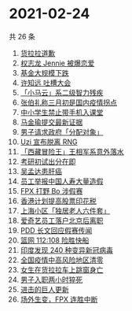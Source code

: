 # 2021-02-24

共 26 条

<!-- BEGIN ZHIHUSEARCH -->
<!-- 最后更新时间 Wed Feb 24 2021 23:20:33 GMT+0800 (CST) -->
1. [货拉拉道歉](https://www.zhihu.com/search?q=货拉拉)
1. [权志龙 Jennie 被爆恋爱](https://www.zhihu.com/search?q=权志龙jennie)
1. [基金大规模下跌](https://www.zhihu.com/search?q=基金大跌)
1. [许知远 吐槽大会](https://www.zhihu.com/search?q=许知远)
1. [「小马云」系二级智力残疾](https://www.zhihu.com/search?q=小马云)
1. [张伯礼称三月初是国内疫情拐点](https://www.zhihu.com/search?q=新冠疫情拐点)
1. [中小学生禁止带手机入课堂](https://www.zhihu.com/search?q=中小学禁止带手机)
1. [马金瑜提交最新证据](https://www.zhihu.com/search?q=马金瑜)
1. [男子请求政府「分配对象」](https://www.zhihu.com/search?q=分配对象)
1. [Uzi 宣布脱离 RNG](https://www.zhihu.com/search?q=uzi)
1. [「西藏冒险王」王相军系意外落水](https://www.zhihu.com/search?q=西藏冒险王)
1. [考研初试出分在即](https://www.zhihu.com/search?q=2021考研)
1. [吴孟达患肝癌](https://www.zhihu.com/search?q=吴孟达)
1. [员工举报中国人寿大量造假](https://www.zhihu.com/search?q=中国人寿造假)
1. [FPX 打野 Bo 涉假赛](https://www.zhihu.com/search?q=fpx假赛)
1. [香港计划提高股票印花税](https://www.zhihu.com/search?q=港股印花税)
1. [上海小区「独居老人六件套」](https://www.zhihu.com/search?q=独居老人六件套)
1. [爱奇艺员工落户北京后离职](https://www.zhihu.com/search?q=爱奇艺员工落户北京)
1. [PDD 长文回应假赛传闻](https://www.zhihu.com/search?q=PDD)
1. [篮网 112:108 险胜快船](https://www.zhihu.com/search?q=篮网)
1. [印度发现 240 种变异新冠病毒](https://www.zhihu.com/search?q=印度新冠病毒)
1. [全国疫情中高风险地区清零](https://www.zhihu.com/search?q=全国疫情)
1. [女生在货拉拉车上跳窗身亡](https://www.zhihu.com/search?q=货拉拉跳车)
1. [男子入职两小时猝死](https://www.zhihu.com/search?q=入职猝死)
1. [进击的巨人更新](https://www.zhihu.com/search?q=进击的巨人)
1. [场外生变，FPX 连胜中断](https://www.zhihu.com/search?q=fpx)
<!-- END ZHIHUSEARCH -->
